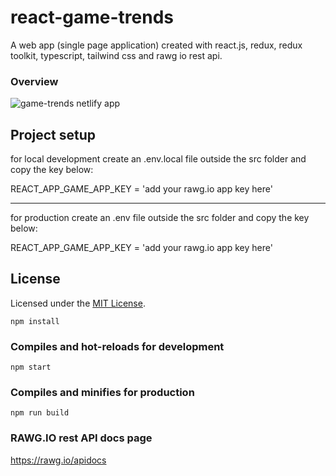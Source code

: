 # react-game-trends

A web app (single page application) created with react.js, redux, redux toolkit, typescript, tailwind css and rawg io rest api.

### Overview

![game-trends netlify app](https://user-images.githubusercontent.com/16351223/140568723-9ccbb093-952f-4ef7-a77e-152a9951cd75.png)

## Project setup

for local development create an .env.local file outside the src folder and copy the key below:

REACT_APP_GAME_APP_KEY = 'add your rawg.io app key here'

---

for production create an .env file outside the src folder and copy the key below:

REACT_APP_GAME_APP_KEY = 'add your rawg.io app key here'

## License

Licensed under the [MIT License](LICENSE).

```
npm install
```

### Compiles and hot-reloads for development

```
npm start
```

### Compiles and minifies for production

```
npm run build
```

### RAWG.IO rest API docs page

https://rawg.io/apidocs
